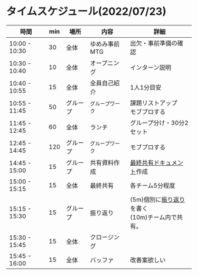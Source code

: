 # タイムスケジュール(2022/07/23)

| 時間            | min | 場所   | 内容        | 詳細                                                           |
|---------------|-----|------|-----------|--------------------------------------------------------------|
| 10:00 - 10:30 | 30  | 全体   | ゆめみ事前MTG  | 出欠・事前準備の確認                                                   |
| 10:30 - 10:40 | 10  | 全体   | オープニング    | インターン説明                                                      |
| 10:40 - 10:55 | 15  | 全体   | 全員自己紹介    | 1人1分目安                                                       |
| 10:55 - 11:45 | 50  | グループ | `グループワーク` | 課題リストアップ<br/>モブプロする                                          |
| 11:45 - 12:45 | 60  | 全体   | ランチ       | グループ分け・30分2セット                                               |
| 12:45 - 14:45 | 120 | グループ | `グループワーク` | モブプロする                                                       |
| 14:45 - 15:00 | 15  | グループ | 共有資料作成    | [最終共有ドキュメント](../template/最終共有_group.md)作成                    |
| 15:00 - 15:15 | 15  | 全体   | 最終共有      | 各チーム5分程度                                                     |
| 15:15 - 15:30 | 15  | グループ | 振り返り      | (5m)個別に[振り返り](../template/振り返り_name.md)を書く<br/>(10m)チーム内で共有。 |
| 15:30 - 15:45 | 15  | 全体   | クロージング    |                                                              |
| 15:45 - 16:00 | 15  | 全体   | バッファ      | 改善案欲しい                                                       |

